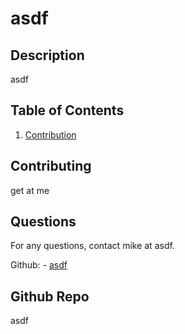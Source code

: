 # asdf
  

## Description 
asdf
## Table of Contents

1. [Contribution](#contribution)
 

 






## Contributing
get at me


## Questions
For any questions, contact mike at asdf.

Github: - [asdf](https://github.com/asdf)<br>

## Github Repo
asdf
